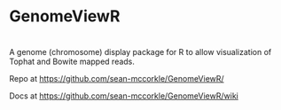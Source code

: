 # GenomeViewR
# 
A genome (chromosome) display package for R to allow visualization of Tophat and Bowite mapped reads.

Repo at https://github.com/sean-mccorkle/GenomeViewR/

Docs at https://github.com/sean-mccorkle/GenomeViewR/wiki
